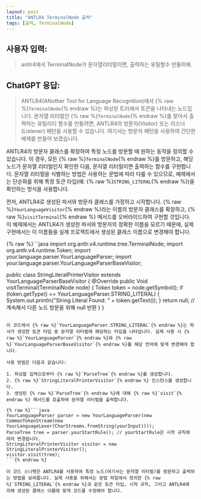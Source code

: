 ```yaml
---
layout: post
title: "ANTLR4 TerminalNode 출력"
tags: [출력, TerminalNode]
---
```


## 사용자 입력:
> antlr4에서 TerminalNode가 문자열리터럴이면, 출력하는 유틸함수 만들어봐.

## ChatGPT 응답:
> ANTLR4(ANother Tool for Language Recognition)에서 {% raw %}`TerminalNode`{% endraw %}는 파싱된 트리에서 토큰을 나타내는 노드입니다. 문자열 리터럴인 {% raw %}`TerminalNode`{% endraw %}를 찾아서 출력하는 유틸리티 함수를 만들려면, ANTLR4의 방문자(Visitor) 또는 리스너(Listener) 패턴을 사용할 수 있습니다. 여기서는 방문자 패턴을 사용하여 간단한 예제를 만들어 보겠습니다.

ANTLR4의 방문자 클래스를 확장하여 특정 노드를 방문할 때 원하는 동작을 정의할 수 있습니다. 이 경우, 모든 {% raw %}`TerminalNode`{% endraw %}를 방문하고, 해당 노드가 문자열 리터럴인지 확인한 다음, 문자열 리터럴이면 출력하는 함수를 구현합니다. 문자열 리터럴을 식별하는 방법은 사용하는 문법에 따라 다를 수 있으므로, 예제에서는 단순화를 위해 특정 토큰 타입(예: {% raw %}`STRING_LITERAL`{% endraw %})을 확인하는 방식을 사용합니다.

먼저, ANTLR4로 생성된 파서와 방문자 클래스를 가정하고 시작합니다. {% raw %}`YourLanguageVisitor`{% endraw %}라는 이름의 방문자 클래스를 확장하고, {% raw %}`visitTerminal`{% endraw %} 메서드를 오버라이드하여 구현할 것입니다. 이 예제에서는 ANTLR4가 생성한 파서와 방문자의 정확한 이름을 모르기 때문에, 실제 구현에서는 이 이름들을 실제 프로젝트에서 생성된 클래스 이름으로 변경해야 합니다.

{% raw %}```java
import org.antlr.v4.runtime.tree.TerminalNode;
import org.antlr.v4.runtime.Token;
import your.language.parser.YourLanguageParser;
import your.language.parser.YourLanguageParserBaseVisitor;

public class StringLiteralPrinterVisitor extends YourLanguageParserBaseVisitor<Void> {
    @Override
    public Void visitTerminal(TerminalNode node) {
        Token token = node.getSymbol();
        if (token.getType() == YourLanguageParser.STRING_LITERAL) {
            System.out.println("String Literal Found: " + token.getText());
        }
        return null; // 계속해서 다른 노드 방문을 위해 null 반환
    }
}
```{% endraw %}

이 코드에서 {% raw %}`YourLanguageParser.STRING_LITERAL`{% endraw %}는 파서가 생성한 토큰 타입 중 문자열 리터럴에 해당하는 타입을 나타냅니다. 실제 사용 시 {% raw %}`YourLanguageParser`{% endraw %}와 {% raw %}`YourLanguageParserBaseVisitor`{% endraw %}를 해당 언어에 맞게 변경해야 합니다.

사용 방법은 다음과 같습니다:

1. 파싱할 입력으로부터 {% raw %}`ParseTree`{% endraw %}를 생성합니다.
2. {% raw %}`StringLiteralPrinterVisitor`{% endraw %} 인스턴스를 생성합니다.
3. 생성된 {% raw %}`ParseTree`{% endraw %}에 대해 {% raw %}`visit`{% endraw %} 메서드를 호출하여 문자열 리터럴을 출력합니다.

{% raw %}```java
YourLanguageParser parser = new YourLanguageParser(new CommonTokenStream(new YourLanguageLexer(CharStreams.fromString(yourInput))));
ParseTree tree = parser.yourStartRule(); // yourStartRule은 시작 규칙에 따라 변경됩니다.
StringLiteralPrinterVisitor visitor = new StringLiteralPrinterVisitor();
visitor.visit(tree);
```{% endraw %}

이 코드 스니펫은 ANTLR4를 사용하여 특정 노드(여기서는 문자열 리터럴)를 방문하고 출력하는 방법을 보여줍니다. 실제 사용을 위해서는 문법 파일에서 정의한 {% raw %}`STRING_LITERAL`{% endraw %}과 같은 토큰 타입, 시작 규칙, 그리고 ANTLR4에 의해 생성된 클래스 이름에 맞게 코드를 수정해야 합니다.

